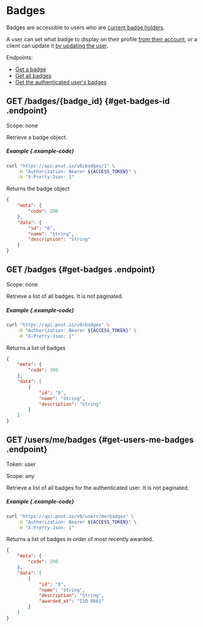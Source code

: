 # Badges

Badges are accessible to users who are [current badge holders](https://pnut.io/about/resources/sign-up).

A user can set what badge to display on their profile [from their account](https://pnut.io/account/badge), or a client can update it [by updating the user](https://docs.pnut.io/resources/users/profile).

Endpoints:

* [Get a badge](#get-badges-id)
* [Get all badges](#get-badges)
* [Get the authenticated user's badges](#get-users-me-badges)


## <span class="method method-get">GET</span> /badges/<span class="call-param">{badge_id}</span> {#get-badges-id .endpoint}

Scope: <span class="endpoint-meta">none</span>

Retrieve a badge object.

##### Example {.example-code}

```bash
curl "https://api.pnut.io/v0/badges/1" \
    -H "Authorization: Bearer ${ACCESS_TOKEN}" \
    -H "X-Pretty-Json: 1"
```

Returns the badge object

```json
{
    "meta": {
        "code": 200
    },
    "data": {
        "id": "0",
        "name": "String",
        "description": "String"
    }
}
```


## <span class="method method-get">GET</span> /badges {#get-badges .endpoint}

Scope: <span class="endpoint-meta">none</span>

Retrieve a list of all badges. It is not paginated.

##### Example {.example-code}

```bash
curl "https://api.pnut.io/v0/badges" \
    -H "Authorization: Bearer ${ACCESS_TOKEN}" \
    -H "X-Pretty-Json: 1"
```

Returns a list of badges

```json
{
    "meta": {
        "code": 200
    },
    "data": [
        {
            "id": "0",
            "name": "String",
            "description": "String"
        }
    ]
}
```


## <span class="method method-get">GET</span> /users/me/badges {#get-users-me-badges .endpoint}

Token: <span class="endpoint-meta">user</span>

Scope: <span class="endpoint-meta">any</span>

Retrieve a list of all badges for the authenticated user. It is not paginated.

##### Example {.example-code}

```bash
curl "https://api.pnut.io/v0/users/me/badges" \
    -H "Authorization: Bearer ${ACCESS_TOKEN}" \
    -H "X-Pretty-Json: 1"
```

Returns a list of badges in order of most recently awarded.

```json
{
    "meta": {
        "code": 200
    },
    "data": [
        {
            "id": "0",
            "name": "String",
            "description": "String",
            "awarded_at": "ISO 8601"
        }
    ]
}
```